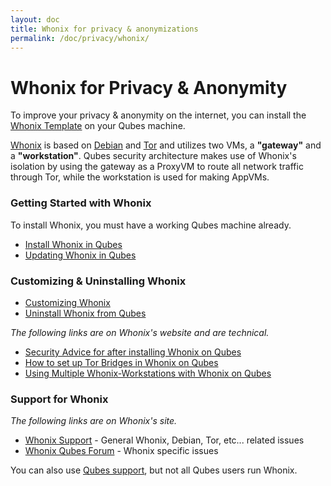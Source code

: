 ```yaml
---
layout: doc
title: Whonix for privacy & anonymizations
permalink: /doc/privacy/whonix/
---
```


Whonix for Privacy & Anonymity
==============================

To improve your privacy & anonymity on the internet, you can install the [Whonix Template](/doc/templates/whonix/) on your Qubes machine.

[Whonix](https://www.whonix.org) is based on [Debian](https://www.debian.org) and [Tor](https://www.torproject.org) and utilizes two VMs, a **"gateway"** and a **"workstation"**. Qubes security architecture makes use of Whonix's isolation by using the gateway as a ProxyVM to route all network traffic through Tor, while the workstation is used for making AppVMs.

### Getting Started with Whonix

To install Whonix, you must have a working Qubes machine already.

*  [Install Whonix in Qubes](/doc/privacy/install-whonix/)
*  [Updating Whonix in Qubes](/doc/privacy/updating-whonix/)

### Customizing & Uninstalling Whonix

*  [Customizing Whonix](/doc/privacy/customizing-whonix/)
*  [Uninstall Whonix from Qubes](/doc/privacy/uninstall-whonix/)

*The following links are on Whonix's website and are technical.*

*  [Security Advice for after installing Whonix on Qubes](https://www.whonix.org/wiki/Post_Install_Advice)
*  [How to set up Tor Bridges in Whonix on Qubes](https://www.whonix.org/wiki/Bridges#How_to_use_bridges_in_Whonix)
*  [Using Multiple Whonix-Workstations with Whonix on Qubes](https://www.whonix.org/wiki/Multiple_Whonix-Workstations#Qubes-Whonix)

### Support for Whonix

*The following links are on Whonix's site.*

*  [Whonix Support](https://www.whonix.org/wiki/Support) - General Whonix, Debian, Tor, etc... related issues
*  [Whonix Qubes Forum](https://www.whonix.org/forum/Qubes) - Whonix specific issues

You can also use [Qubes support](/help/), but not all Qubes users run Whonix.
